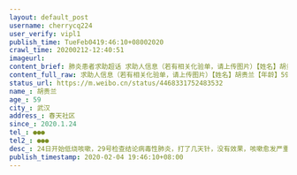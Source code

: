 ```yaml
---
layout: default_post
username: cherrycq224
user_verify: vipl1
publish_time: TueFeb0419:46:10+08002020
crawl_time: 20200212-12:40:51
imageurl: 
content_brief: 肺炎患者求助超话 求助人信息（若有相关化验单，请上传图片）【姓名】胡贵兰【年龄】59【所在城市】武汉【所在小区、社区】春天社区【患病时间】2020.1.24【联系方式】●●●【其他紧急联系人】●●●【病情描述】 24日开始低烧咳嗽，29号检查结论病毒性肺炎，打了几天针，没有 ...全文
content_full_raw: 求助人信息（若有相关化验单，请上传图片）【姓名】胡贵兰【年龄】59【所在城市】武汉【所在小区、社区】春天社区【患病时间】2020.1.24【联系方式】●●●【其他紧急联系人】●●●【病情描述】24日开始低烧咳嗽，29号检查结论病毒性肺炎，打了几天针，没有效果，咳嗽愈发严重，带喘息，患者有高血压，11月刚做了心脏手术！昨天刚刚做了核酸检测，还在等待结果！期望能尽快安排入院！
status_url: https://m.weibo.cn/status/4468331752483532
name_: 胡贵兰
age_: 59
city_: 武汉
address_: 春天社区
since_: 2020.1.24
tel_: ●●●
tel2_: ●●●
desc_: 24日开始低烧咳嗽，29号检查结论病毒性肺炎，打了几天针，没有效果，咳嗽愈发严重，带喘息，患者有高血压，11月刚做了心脏手术！昨天刚刚做了核酸检测，还在等待结果！期望能尽快安排入院！
publish_timestamp: 2020-02-04 19:46:10+08:00
---
```

